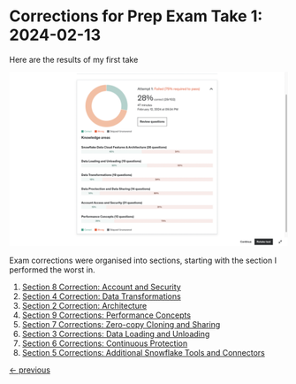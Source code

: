 # Corrections for Prep Exam Take 1: 2024-02-13

Here are the results of my first take

<img src="../../../resources/readme_images/exam_prep_take20240212_01_corrections/take01aa_overview.png">

Exam corrections were organised into sections, starting with the section I performed the worst in.

1. [Section 8 Correction: Account and Security](correction01section08.md)
1. [Section 4 Correction: Data Transformations](corrections02section04.md)
1. [Section 2 Correction: Architecture](corrections03section02.md)
1. [Section 9 Corrections: Performance Concepts](corrections04section09.md)
1. [Section 7 Corrections: Zero-copy Cloning and Sharing](corrections05section07.md)
1. [Section 3 Corrections: Data Loading and Unloading](corrections06section03.md)
1. [Section 6 Corrections: Continuous Protection](corrections07section06.md)
1. [Section 5 Corrections: Additional Snowflake Tools and Connectors](corrections08section05.md)


[<- previous](../README.md)

